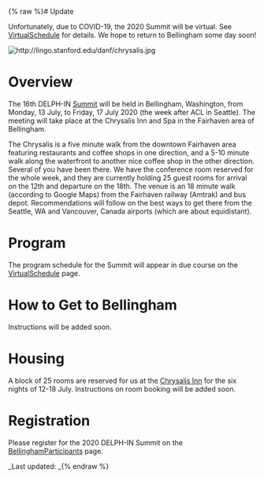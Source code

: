 {% raw %}# Update

Unfortunately, due to COVID-19, the 2020 Summit will be virtual. See
[VirtualSchedule](../VirtualSchedule) for details. We hope to return to
Bellingham some day soon!

<img src="http://lingo.stanford.edu/danf/chrysalis.jpg" title="http://lingo.stanford.edu/danf/chrysalis.jpg" class="external_image" alt="http://lingo.stanford.edu/danf/chrysalis.jpg" />


# Overview

The 16th DELPH-IN [Summit](../SummitTop) will be held in Bellingham,
Washington, from Monday, 13 July, to Friday, 17 July 2020 (the week
after ACL in Seattle). The meeting will take place at the Chrysalis Inn
and Spa in the Fairhaven area of Bellingham.

The Chrysalis is a five minute walk from the downtown Fairhaven area
featuring restaurants and coffee shops in one direction, and a 5-10
minute walk along the waterfront to another nice coffee shop in the
other direction. Several of you have been there. We have the conference
room reserved for the whole week, and they are currently holding 25
guest rooms for arrival on the 12th and departure on the 18th. The venue
is an 18 minute walk (according to Google Maps) from the Fairhaven
railway (Amtrak) and bus depot. Recommendations will follow on the best
ways to get there from the Seattle, WA and Vancouver, Canada airports
(which are about equidistant).

# Program

The program schedule for the Summit will appear in due course on the
[VirtualSchedule](../VirtualSchedule) page.

# How to Get to Bellingham

Instructions will be added soon.

# Housing

A block of 25 rooms are reserved for us at the [Chrysalis
Inn](https://curiocollection3.hilton.com/en/hotels/washington/the-chrysalis-inn-and-spa-bellingham-curio-collection-by-hilton-BLITTQQ/index.html)
for the six nights of 12-18 July. Instructions on room booking will be
added soon.

# Registration

Please register for the 2020 DELPH-IN Summit on the
[BellinghamParticipants](../BellinghamParticipants) page.

_Last updated: _{% endraw %}